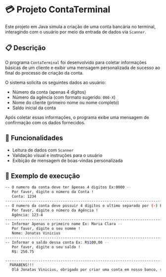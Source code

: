 # 💳 Projeto ContaTerminal

Este projeto em Java simula a criação de uma conta bancária no terminal, interagindo com o usuário por meio da entrada de dados via `Scanner`.

## 📋 Descrição

O programa `ContaTerminal` foi desenvolvido para coletar informações básicas de um cliente e exibir uma mensagem personalizada de sucesso ao final do processo de criação da conta.

O sistema solicita os seguintes dados ao usuário:

- Número da conta (apenas 4 dígitos)
- Número da agência (com formato sugerido: `000-X`)
- Nome do cliente (primeiro nome ou nome completo)
- Saldo inicial da conta

Após coletar essas informações, o programa exibe uma mensagem de confirmação com os dados fornecidos.

## 📌 Funcionalidades

- Leitura de dados com `Scanner`
- Validação visual e instruções para o usuário
- Exibição de mensagem de boas-vindas personalizada

## 🧾 Exemplo de execução

```bash
-- O numero da conta deve ter âpenas 4 digitos Ex:0000 --
   Por favor, digite o número da Conta !
   Conta: 1234
----------------------------------------------------------------------------------
-- O numero da conta deve possuir 4 digitos o ultimo separado por (-) Ex: 000-X --
   Por favor, digite o número da Agência !
   Agência: 123-4
----------------------------------------------------------------------------------
-- Informar âpenas o primeiro nome Ex: Maria Clara --
   Por favor, digite o seu nomme !
   Nome: Jonatas Vinicius
----------------------------------------------------------------------------------
-- Informar o saldo dessa conta Ex: R$100,00 --
   Por favor, digite o seu saldo !
   R$: 250.75

----------------------------------------------------------------------------------
  PARABENS!!!
   Olá Jonatas Vinicius, obrigado por criar uma conta em nosso banco, sua agência é 123-4, conta 1234 e seu saldo R$250.75 já está disponível para saque
